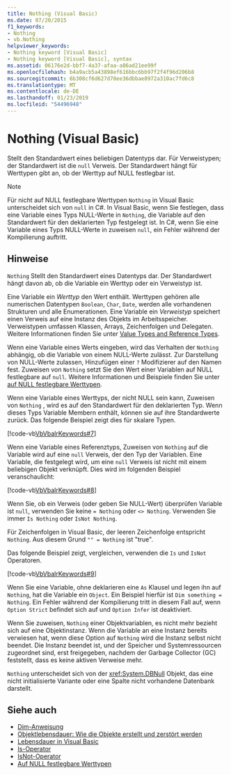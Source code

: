 ```yaml
---
title: Nothing (Visual Basic)
ms.date: 07/20/2015
f1_keywords:
- Nothing
- vb.Nothing
helpviewer_keywords:
- Nothing keyword [Visual Basic]
- Nothing keyword [Visual Basic], syntax
ms.assetid: 06176e2d-bbf7-4a37-afaa-a86ad21ee99f
ms.openlocfilehash: b4a9acb5a43898ef616bbc6bb97f2f4f96d206b8
ms.sourcegitcommit: 6b308cf6d627d78ee36dbbae8972a310ac7fd6c8
ms.translationtype: MT
ms.contentlocale: de-DE
ms.lasthandoff: 01/23/2019
ms.locfileid: "54496948"
---
```

# <a name="nothing-visual-basic"></a>Nothing (Visual Basic)
Stellt den Standardwert eines beliebigen Datentyps dar. Für Verweistypen; der Standardwert ist die `null` Verweis. Der Standardwert hängt für Werttypen gibt an, ob der Werttyp auf NULL festlegbar ist.  
  
> [!NOTE]
>  Für nicht auf NULL festlegbare Werttypen `Nothing` in Visual Basic unterscheidet sich von `null` in C#. In Visual Basic, wenn Sie festlegen, dass eine Variable eines Typs NULL-Werte in `Nothing`, die Variable auf den Standardwert für den deklarierten Typ festgelegt ist. In C#, wenn Sie eine Variable eines Typs NULL-Werte in zuweisen `null`, ein Fehler während der Kompilierung auftritt.  
  
## <a name="remarks"></a>Hinweise  
 `Nothing` Stellt den Standardwert eines Datentyps dar. Der Standardwert hängt davon ab, ob die Variable ein Werttyp oder ein Verweistyp ist.  
  
 Eine Variable ein *Werttyp* den Wert enthält. Werttypen gehören alle numerischen Datentypen `Boolean`, `Char`, `Date`, werden alle vorhandenen Strukturen und alle Enumerationen. Eine Variable ein *Verweistyp* speichert einen Verweis auf eine Instanz des Objekts im Arbeitsspeicher. Verweistypen umfassen Klassen, Arrays, Zeichenfolgen und Delegaten. Weitere Informationen finden Sie unter [Value Types and Reference Types](../../visual-basic/programming-guide/language-features/data-types/value-types-and-reference-types.md).  
  
 Wenn eine Variable eines Werts eingeben, wird das Verhalten der `Nothing` abhängig, ob die Variable von einem NULL-Werte zulässt. Zur Darstellung von NULL-Werte zulassen, Hinzufügen einer `?` Modifizierer auf den Namen fest. Zuweisen von `Nothing` setzt Sie den Wert einer Variablen auf NULL festlegbare auf `null`. Weitere Informationen und Beispiele finden Sie unter [auf NULL festlegbare Werttypen](../../visual-basic/programming-guide/language-features/data-types/nullable-value-types.md).  
  
 Wenn eine Variable eines Werttyps, der nicht NULL sein kann, Zuweisen von `Nothing` , wird es auf den Standardwert für den deklarierten Typ. Wenn dieses Typs Variable Membern enthält, können sie auf ihre Standardwerte zurück. Das folgende Beispiel zeigt dies für skalare Typen.  
  
 [!code-vb[VbVbalrKeywords#7](../../visual-basic/language-reference/codesnippet/VisualBasic/nothing_1.vb)]  
  
 Wenn eine Variable eines Referenztyps, Zuweisen von `Nothing` auf die Variable wird auf eine `null` Verweis, der den Typ der Variablen. Eine Variable, die festgelegt wird, um eine `null` Verweis ist nicht mit einem beliebigen Objekt verknüpft. Dies wird im folgenden Beispiel veranschaulicht:  
  
 [!code-vb[VbVbalrKeywords#8](../../visual-basic/language-reference/codesnippet/VisualBasic/nothing_2.vb)]  
  
 Wenn Sie, ob ein Verweis (oder geben Sie NULL-Wert) überprüfen Variable ist `null`, verwenden Sie keine `= Nothing` oder `<> Nothing`. Verwenden Sie immer `Is Nothing` oder `IsNot Nothing`.  
  
 Für Zeichenfolgen in Visual Basic, der leeren Zeichenfolge entspricht `Nothing`. Aus diesem Grund `"" = Nothing` ist "true".  
  
 Das folgende Beispiel zeigt, vergleichen, verwenden die `Is` und `IsNot` Operatoren.  
  
 [!code-vb[VbVbalrKeywords#9](../../visual-basic/language-reference/codesnippet/VisualBasic/nothing_3.vb)]  
  
 Wenn Sie eine Variable, ohne deklarieren eine `As` Klausel und legen ihn auf `Nothing`, hat die Variable ein `Object`. Ein Beispiel hierfür ist `Dim something = Nothing`. Ein Fehler während der Kompilierung tritt in diesem Fall auf, wenn `Option Strict` befindet sich auf und `Option Infer` ist deaktiviert.  
  
 Wenn Sie zuweisen, `Nothing` einer Objektvariablen, es nicht mehr bezieht sich auf eine Objektinstanz. Wenn die Variable an eine Instanz bereits verwiesen hat, wenn diese Option auf `Nothing` wird die Instanz selbst nicht beendet. Die Instanz beendet ist, und der Speicher und Systemressourcen zugeordnet sind, erst freigegeben, nachdem der Garbage Collector (GC) feststellt, dass es keine aktiven Verweise mehr.  
  
 `Nothing` unterscheidet sich von der <xref:System.DBNull> Objekt, das eine nicht initialisierte Variante oder eine Spalte nicht vorhandene Datenbank darstellt.  
  
## <a name="see-also"></a>Siehe auch
- [Dim-Anweisung](../../visual-basic/language-reference/statements/dim-statement.md)
- [Objektlebensdauer: Wie die Objekte erstellt und zerstört werden](../../visual-basic/programming-guide/language-features/objects-and-classes/object-lifetime-how-objects-are-created-and-destroyed.md)
- [Lebensdauer in Visual Basic](../../visual-basic/programming-guide/language-features/declared-elements/lifetime.md)
- [Is-Operator](../../visual-basic/language-reference/operators/is-operator.md)
- [IsNot-Operator](../../visual-basic/language-reference/operators/isnot-operator.md)
- [Auf NULL festlegbare Werttypen](../../visual-basic/programming-guide/language-features/data-types/nullable-value-types.md)

